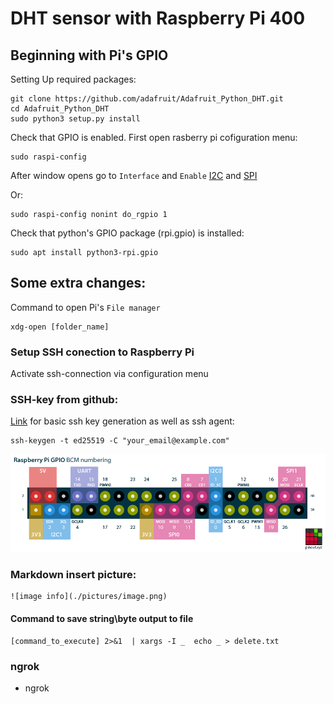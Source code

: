 # DHT sensor with Raspberry Pi 400
## Beginning with Pi's GPIO

Setting Up required packages:

    git clone https://github.com/adafruit/Adafruit_Python_DHT.git
    cd Adafruit_Python_DHT
    sudo python3 setup.py install

Check that GPIO is enabled. First open rasberry pi cofiguration menu:

    sudo raspi-config

After window opens go to `Interface` and `Enable` [I2C](https://raspberrytips.com/glossary/i2c/) and [SPI](https://raspberrytips.com/glossary/spi/) 

Or: 

    sudo raspi-config nonint do_rgpio 1

Check that python's GPIO package (rpi.gpio) is installed:

    sudo apt install python3-rpi.gpio


## Some extra changes:

Command to open Pi's `File manager`

    xdg-open [folder_name]


### Setup SSH conection to Raspberry Pi 

Activate ssh-connection via configuration menu

### SSH-key from github:
[Link](https://docs.github.com/en/authentication/connecting-to-github-with-ssh/generating-a-new-ssh-key-and-adding-it-to-the-ssh-agent) for basic ssh key generation as well as ssh agent:

    ssh-keygen -t ed25519 -C "your_email@example.com"


![pinout](./imageSource/pinout.png)
### Markdown insert picture:

    ![image info](./pictures/image.png)

#### Command to save string\byte output to file

    [command_to_execute] 2>&1  | xargs -I _  echo _ > delete.txt


### ngrok

 - ngrok
